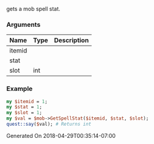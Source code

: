 gets a mob spell stat.
### Arguments
**Name**|**Type**|**Description**
:---|:---|:---
itemid||
stat||
slot|int|

### Example

```perl
my $itemid = 1;
my $stat = 1;
my $slot = 1;
my $val = $mob->GetSpellStat($itemid, $stat, $slot);
quest::say($val); # Returns int
```


Generated On 2018-04-29T00:35:14-07:00